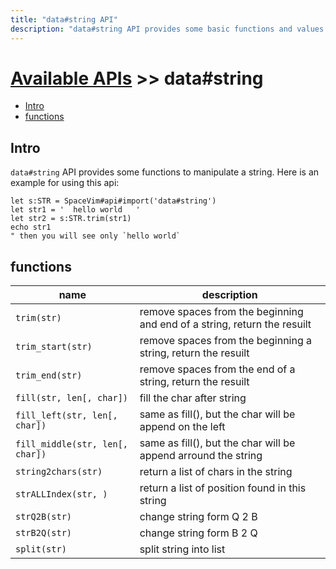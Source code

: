```yaml
---
title: "data#string API"
description: "data#string API provides some basic functions and values for string."
---
```


# [Available APIs](../../) >> data#string

<!-- vim-markdown-toc GFM -->

- [Intro](#intro)
- [functions](#functions)

<!-- vim-markdown-toc -->

## Intro

`data#string` API provides some functions to manipulate a string. Here is an example for using this api:

```vim
let s:STR = SpaceVim#api#import('data#string')
let str1 = '  hello world   '
let str2 = s:STR.trim(str1)
echo str1
" then you will see only `hello world`
```

## functions

| name                            | description                                                              |
| ------------------------------- | ------------------------------------------------------------------------ |
| `trim(str)`                     | remove spaces from the beginning and end of a string, return the resuilt |
| `trim_start(str)`               | remove spaces from the beginning a string, return the resuilt            |
| `trim_end(str)`                 | remove spaces from the end of a string, return the resuilt               |
| `fill(str, len[, char])`        | fill the char after string                                               |
| `fill_left(str, len[, char])`   | same as fill(), but the char will be append on the left                  |
| `fill_middle(str, len[, char])` | same as fill(), but the char will be append arround the string           |
| `string2chars(str)`             | return a list of chars in the string                                     |
| `strALLIndex(str, )`            | return a list of position found in this string                           |
| `strQ2B(str)`                   | change string form Q 2 B                                                 |
| `strB2Q(str)`                   | change string form B 2 Q                                                 |
| `split(str)`                    | split string into list                                                   |

